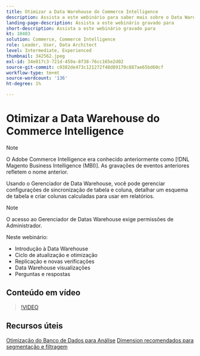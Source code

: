 ```yaml
---
title: Otimizar a Data Warehouse do Commerce Intelligence
description: Assista a este webinário para saber mais sobre o Data Warehouse Manager.
landing-page-description: Assista a este webinário gravado para
short-description: Assista a este webinário gravado para
kt: 10403
solution: Commerce, Commerce Intelligence
role: Leader, User, Data Architect
level: Intermediate, Experienced
thumbnail: 342562.jpeg
exl-id: 34e017c3-721d-459a-8f38-76cc165e2d02
source-git-commit: c0382de473c121272f48d89170c887ae65bd60cf
workflow-type: tm+mt
source-wordcount: '136'
ht-degree: 1%

---
```


# Otimizar a Data Warehouse do Commerce Intelligence

>[!NOTE]
>
>O Adobe Commerce Intelligence era conhecido anteriormente como [!DNL Magento Business Intelligence (MBI)]. As gravações de eventos anteriores refletem o nome anterior.

Usando o Gerenciador de Data Warehouse, você pode gerenciar configurações de sincronização de tabela e coluna, detalhar um esquema de tabela e criar colunas calculadas para usar em relatórios.

>[!NOTE]
>
>O acesso ao Gerenciador de Datas Warehouse exige permissões de Administrador.

Neste webinário:

- Introdução à Data Warehouse
- Ciclo de atualização e otimização
- Replicação e novas verificações
- Data Warehouse visualizações
- Perguntas e respostas

## Conteúdo em vídeo

>[!VIDEO](https://video.tv.adobe.com/v/342562?quality=12&learn=on)

## Recursos úteis

[Otimização do Banco de Dados para Análise](https://experienceleague.adobe.com/docs/commerce-business-intelligence/mbi/best-practices/data/opt-db-analysis.html)
[Dimension recomendados para segmentação e filtragem](https://experienceleague.adobe.com/docs/commerce-business-intelligence/mbi/best-practices/data/segment-filter.html)
